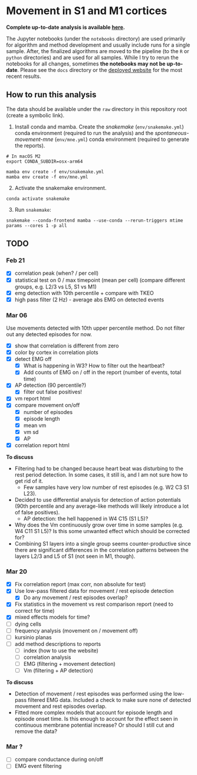 # Movement in S1 and M1 cortices

**Complete up-to-date analysis is available [here](https://kerseviciute.github.io/movement-s1-m1/).**

The Jupyter notebooks (under the `notebooks` directory) are used primarily for algorithm and method
development and usually include runs for a single sample. After, the finalized algorithms
are moved to the pipeline (to the `R` or `python` directories) and are used for all samples.
While I try to rerun the notebooks for all changes, sometimes **the notebooks may not be up-to-date**.
Please see the `docs` directory or the [deployed website](https://kerseviciute.github.io/movement-s1-m1/)
for the most recent results.

## How to run this analysis

The data should be available under the `raw` directory in this repository root (create a symbolic link).

1. Install conda and mamba. Create the _snakemake_ (`env/snakemake.yml`) conda environment
   (required to run the analysis) and the _spontaneous-movement-mne_ (`env/mne.yml`) conda environment
   (required to generate the reports).

```shell
# In macOS M2
export CONDA_SUBDIR=osx-arm64
```

```shell
mamba env create -f env/snakemake.yml
mamba env create -f env/mne.yml
```

2. Activate the snakemake environment.

```shell
conda activate snakemake
```

3. Run ``snakemake``:

```shell
snakemake --conda-frontend mamba --use-conda --rerun-triggers mtime params --cores 1 -p all
```

## TODO

### Feb 21

- [x] correlation peak (when? / per cell)
- [x] statistical test on 0 / max timepoint (mean per cell) (compare different groups, e.g. L2/3 vs L5, S1 vs M1)
- [x] emg detection with 10th percentile + compare with TKEO
- [x] high pass filter (2 Hz) - average abs EMG on detected events

### Mar 06

Use movements detected with 10th upper percentile method. Do not filter out any
detected episodes for now.

- [x] show that correlation is different from zero
- [x] color by cortex in correlation plots
- [x] detect EMG off
  - [x] What is happening in W3? How to filter out the heartbeat?
  - [x] Add counts of EMG on / off in the report (number of events, total time)
- [x] AP detection (90 percentile?)
  - [x] filter out false positives!
- [x] vm report html
- [x] compare movement on/off
  - [x] number of episodes
  - [x] episode length
  - [x] mean vm
  - [x] vm sd
  - [x] AP
- [x] correlation report html

**To discuss**
- Filtering had to be changed because heart beat was disturbing to the rest period detection. In some cases, it
  still is, and I am not sure how to get rid of it.
  - Few samples have very low number of rest episodes (e.g. W2 C3 S1 L23).
- Decided to use differential analysis for detection of action potentials (90th percentile and any average-like
  methods will likely introduce a lot of false positives).
  - AP detection: the hell happened in W4 C15 (S1 L5)?
- Why does the Vm continuously grow over time in some samples (e.g. W4 C11 S1 L5)? Is this some unwanted effect
  which should be corrected for?
- Combining S1 layers into a single group seems counter-productive since there are significant differences in the
  correlation patterns between the layers L2/3 and L5 of S1 (not seen in M1, though).

### Mar 20

- [x] Fix correlation report (max corr, non absolute for test)
- [x] Use low-pass filtered data for movement / rest episode detection
  - [x] Do any movement / rest episodes overlap?
- [x] Fix statistics in the movement vs rest comparison report (need to correct for time)
- [x] mixed effects models for time?
- [ ] dying cells
- [ ] frequency analysis (movement on / movement off)
- [ ] kursinio planas
- [ ] add method descriptions to reports
  - [ ] index (how to use the website)
  - [ ] correlation analysis
  - [ ] EMG (filtering + movement detection)
  - [ ] Vm (filtering + AP detection)

**To discuss**
- Detection of movement / rest episodes was performed using the low-pass filtered EMG data. Included
  a check to make sure none of detected movement and rest episodes overlap.
- Fitted more complex models that account for episode length and episode onset time.
  Is this enough to account for the effect seen in continuous membrane potential increase?
  Or should I still cut and remove the data?

### Mar ?

- [ ] compare conductance during on/off
- [ ] EMG event filtering
